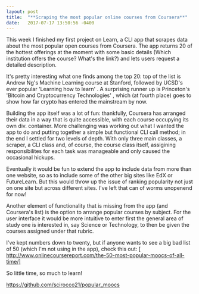 ```yaml
---
layout: post
title:  "**Scraping the most popular online courses from Coursera**"
date:   2017-07-17 13:50:56 -0400
---
```



This week I finished my first project on Learn, a CLI app that scrapes data about the most popular open courses from Coursera. The app returns 20 of the hottest offerings at the moment with some basic details (Which institution offers the course? What's the link?) and lets users request a detailed description. 

It's pretty interesting what one finds among the top 20: top of the list is Andrew Ng's Machine Learning course at Stanford, followed by UCSD's ever popular 'Learning how to learn' . A surprising runner up is Princeton's 'Bitcoin and Cryptocurrency Technologies' , which (at fourth place) goes to show how far crypto has entered the mainstream by now. 

Building the app itself was a lot of fun: thankfully, Coursera has arranged their data in a way that is quite accessible, with each course occupying its own div. container. More challenging was working out what I wanted the app to do and putting together a simple but functional CLI call method; in the end I settled for two levels of depth. With only three main classes, a scraper, a CLI class and, of course, the course class itself, assigining responsibilites for each task was manageable and only caused the occasional hickups. 

Eventually it would be fun to extend the app to include data from more than one website, so as to include some of the other big sites like EdX or FutureLearn. But this would throw up the issue of ranking popularity not just on one site but across different sites. I've left that can of worms unopenend for now! 

Another element of functionality that is missing from the app (and Coursera's list) is the option to arrange popular courses by subject. For the user interface it would be more intuitive to enter first the general area of study one is interested in, say Science or Technology, to then be given the courses assigned under that rubric. 

I've kept numbers down to twenty, but if anyone wants to see a big bad list of 50 (which I'm not using in the app), check this out:
[
http://www.onlinecoursereport.com/the-50-most-popular-moocs-of-all-time/]

So little time, so much to learn!

https://github.com/scirocco21/popular_moocs


